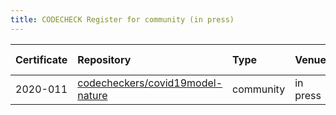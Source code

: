 ```yaml
---
title: CODECHECK Register for community (in press)
---
```



|Certificate |Repository                       |Type      |Venue    |Issue |Report                                 |Check date |
|:-------|:--------------------------------|:------------------|:------------------|:---|:--------------------------|:----------|
|2020-011    |[codecheckers/covid19model-nature](https://github.com/codecheckers/covid19model-nature)|community |in press |[18](https://github.com/codecheckers/register/issues/18)|https://doi.org/10.5281/zenodo.3893138 |2020-06-13 |
